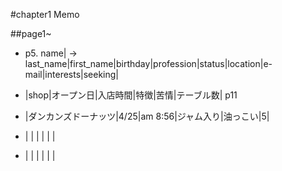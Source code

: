 #chapter1 Memo

##page1~

* p5. 
name|
-> last_name|first_name|birthday|profession|status|location|e-mail|interests|seeking|

*   |shop|オープン日|入店時間|特徴|苦情|テーブル数| p11
*   |ダンカンズドーナッツ|4/25|am 8:56|ジャム入り|油っこい|5|
*   |    |          |        |    |    |
*   |    |          |        |    |    |